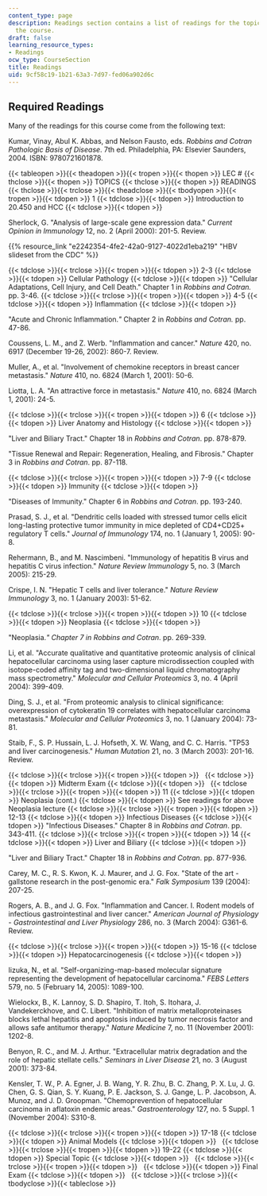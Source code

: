 ```yaml
---
content_type: page
description: Readings section contains a list of readings for the topics covered during
  the course.
draft: false
learning_resource_types:
- Readings
ocw_type: CourseSection
title: Readings
uid: 9cf58c19-1b21-63a3-7d97-fed06a902d6c
---
```

## Required Readings

Many of the readings for this course come from the following text:

Kumar, Vinay, Abul K. Abbas, and Nelson Fausto, eds. *Robbins and Cotran Pathologic Basis of Disease*. 7th ed. Philadelphia, PA: Elsevier Saunders, 2004. ISBN: 9780721601878.

{{< tableopen >}}{{< theadopen >}}{{< tropen >}}{{< thopen >}}
LEC #
{{< thclose >}}{{< thopen >}}
TOPICS
{{< thclose >}}{{< thopen >}}
READINGS
{{< thclose >}}{{< trclose >}}{{< theadclose >}}{{< tbodyopen >}}{{< tropen >}}{{< tdopen >}}
1
{{< tdclose >}}{{< tdopen >}}
Introduction to 20.450 and HCC
{{< tdclose >}}{{< tdopen >}}

Sherlock, G. "Analysis of large-scale gene expression data." *Current Opinion in Immunology* 12, no. 2 (April 2000): 201-5. Review.

{{% resource_link "e2242354-4fe2-42a0-9127-4022d1eba219" "HBV slideset from the CDC" %}}

{{< tdclose >}}{{< trclose >}}{{< tropen >}}{{< tdopen >}}
2-3
{{< tdclose >}}{{< tdopen >}}
Cellular Pathology
{{< tdclose >}}{{< tdopen >}}
"Cellular Adaptations, Cell Injury, and Cell Death." Chapter 1 in *Robbins and Cotran.* pp. 3-46.
{{< tdclose >}}{{< trclose >}}{{< tropen >}}{{< tdopen >}}
4-5
{{< tdclose >}}{{< tdopen >}}
Inflammation
{{< tdclose >}}{{< tdopen >}}

"Acute and Chronic Inflammation.*"* Chapter 2 in *Robbins and Cotran.* pp. 47-86.

Coussens, L. M., and Z. Werb. "Inflammation and cancer." *Nature* 420, no. 6917 (December 19-26, 2002): 860-7. Review.

Muller, A., et al. "Involvement of chemokine receptors in breast cancer metastasis." *Nature* 410, no. 6824 (March 1, 2001): 50-6.

Liotta, L. A. "An attractive force in metastasis." *Nature* 410, no. 6824 (March 1, 2001): 24-5.

{{< tdclose >}}{{< trclose >}}{{< tropen >}}{{< tdopen >}}
6
{{< tdclose >}}{{< tdopen >}}
Liver Anatomy and Histology
{{< tdclose >}}{{< tdopen >}}

"Liver and Biliary Tract." Chapter 18 in *Robbins and Cotran*. pp. 878-879.

"Tissue Renewal and Repair: Regeneration, Healing, and Fibrosis." Chapter 3 in *Robbins and Cotran*. pp. 87-118.

{{< tdclose >}}{{< trclose >}}{{< tropen >}}{{< tdopen >}}
7-9
{{< tdclose >}}{{< tdopen >}}
Immunity
{{< tdclose >}}{{< tdopen >}}

"Diseases of Immunity." Chapter 6 in *Robbins and Cotran*. pp. 193-240.

Prasad, S. J., et al. "Dendritic cells loaded with stressed tumor cells elicit long-lasting protective tumor immunity in mice depleted of CD4+CD25+ regulatory T cells." *Journal of Immunology* 174, no. 1 (January 1, 2005): 90-8.

Rehermann, B., and M. Nascimbeni. "Immunology of hepatitis B virus and hepatitis C virus infection." *Nature Review Immunology* 5, no. 3 (March 2005): 215-29.

Crispe, I. N. "Hepatic T cells and liver tolerance." *Nature Review Immunology* 3, no. 1 (January 2003): 51-62.

{{< tdclose >}}{{< trclose >}}{{< tropen >}}{{< tdopen >}}
10
{{< tdclose >}}{{< tdopen >}}
Neoplasia
{{< tdclose >}}{{< tdopen >}}

"Neoplasia.*" Chapter 7 in Robbins and Cotran*. pp. 269-339.

Li, et al. "Accurate qualitative and quantitative proteomic analysis of clinical hepatocellular carcinoma using laser capture microdissection coupled with isotope-coded affinity tag and two-dimensional liquid chromatography mass spectrometry." *Molecular and Cellular Proteomics* 3, no. 4 (April 2004): 399-409.

Ding, S. J., et al. "From proteomic analysis to clinical significance: overexpression of cytokeratin 19 correlates with hepatocellular carcinoma metastasis." *Molecular and Cellular Proteomics* 3, no. 1 (January 2004): 73-81.

Staib, F., S. P. Hussain, L. J. Hofseth, X. W. Wang, and C. C. Harris. "TP53 and liver carcinogenesis." *Human Mutation* 21, no. 3 (March 2003): 201-16. Review.

{{< tdclose >}}{{< trclose >}}{{< tropen >}}{{< tdopen >}}
 
{{< tdclose >}}{{< tdopen >}}
Midterm Exam
{{< tdclose >}}{{< tdopen >}}
 
{{< tdclose >}}{{< trclose >}}{{< tropen >}}{{< tdopen >}}
11
{{< tdclose >}}{{< tdopen >}}
Neoplasia (cont.)
{{< tdclose >}}{{< tdopen >}}
See readings for above Neoplasia lecture
{{< tdclose >}}{{< trclose >}}{{< tropen >}}{{< tdopen >}}
12-13
{{< tdclose >}}{{< tdopen >}}
Infectious Diseases
{{< tdclose >}}{{< tdopen >}}
"Infectious Diseases." Chapter 8 in *Robbins and Cotran*. pp. 343-411.
{{< tdclose >}}{{< trclose >}}{{< tropen >}}{{< tdopen >}}
14
{{< tdclose >}}{{< tdopen >}}
Liver and Biliary
{{< tdclose >}}{{< tdopen >}}

"Liver and Biliary Tract." Chapter 18 in *Robbins and Cotran*. pp. 877-936.

Carey, M. C., R. S. Kwon, K. J. Maurer, and J. G. Fox. "State of the art - gallstone research in the post-genomic era." *Falk Symposium* 139 (2004): 207-25.

Rogers, A. B., and J. G. Fox. "Inflammation and Cancer. I. Rodent models of infectious gastrointestinal and liver cancer." *American Journal of Physiology* - *Gastrointestinal and Liver Physiology* 286, no. 3 (March 2004): G361-6. Review.

{{< tdclose >}}{{< trclose >}}{{< tropen >}}{{< tdopen >}}
15-16
{{< tdclose >}}{{< tdopen >}}
Hepatocarcinogenesis
{{< tdclose >}}{{< tdopen >}}

Iizuka, N., et al. "Self-organizing-map-based molecular signature representing the development of hepatocellular carcinoma." *FEBS Letters* 579, no. 5 (February 14, 2005): 1089-100.

Wielockx, B., K. Lannoy, S. D. Shapiro, T. Itoh, S. Itohara, J. Vandekerckhove, and C. Libert. "Inhibition of matrix metalloproteinases blocks lethal hepatitis and apoptosis induced by tumor necrosis factor and allows safe antitumor therapy." *Nature Medicine* 7, no. 11 (November 2001): 1202-8.

Benyon, R. C., and M. J. Arthur. "Extracellular matrix degradation and the role of hepatic stellate cells." *Seminars in Liver Disease* 21, no. 3 (August 2001): 373-84.

Kensler, T. W., P. A. Egner, J. B. Wang, Y. R. Zhu, B. C. Zhang, P. X. Lu, J. G. Chen, G. S. Qian, S. Y. Kuang, P. E. Jackson, S. J. Gange, L. P. Jacobson, A. Munoz, and J. D. Groopman. "Chemoprevention of hepatocellular carcinoma in aflatoxin endemic areas." *Gastroenterology* 127, no. 5 Suppl. 1 (November 2004): S310-8.

{{< tdclose >}}{{< trclose >}}{{< tropen >}}{{< tdopen >}}
17-18
{{< tdclose >}}{{< tdopen >}}
Animal Models
{{< tdclose >}}{{< tdopen >}}
 
{{< tdclose >}}{{< trclose >}}{{< tropen >}}{{< tdopen >}}
19-22
{{< tdclose >}}{{< tdopen >}}
Special Topic
{{< tdclose >}}{{< tdopen >}}
 
{{< tdclose >}}{{< trclose >}}{{< tropen >}}{{< tdopen >}}
 
{{< tdclose >}}{{< tdopen >}}
Final Exam
{{< tdclose >}}{{< tdopen >}}
 
{{< tdclose >}}{{< trclose >}}{{< tbodyclose >}}{{< tableclose >}}